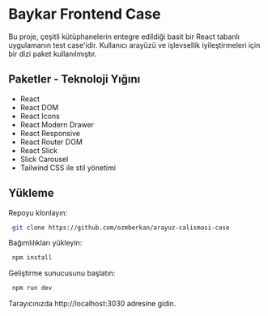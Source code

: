 # Baykar Frontend Case

Bu proje, çeşitli kütüphanelerin entegre edildiği basit bir React tabanlı uygulamanın test case'idir. Kullanıcı arayüzü ve işlevsellik iyileştirmeleri için bir dizi paket kullanılmıştır.

## Paketler - Teknoloji Yığını

- React
- React DOM
- React Icons
- React Modern Drawer
- React Responsive
- React Router DOM
- React Slick
- Slick Carousel
- Tailwind CSS ile stil yönetimi

## Yükleme

Repoyu klonlayın:

```bash
 git clone https://github.com/ozmberkan/arayuz-calismasi-case
```

Bağımlılıkları yükleyin:

```bash
 npm install
```

Geliştirme sunucusunu başlatın:

```bash
 npm run dev
```

Tarayıcınızda http://localhost:3030 adresine gidin.
